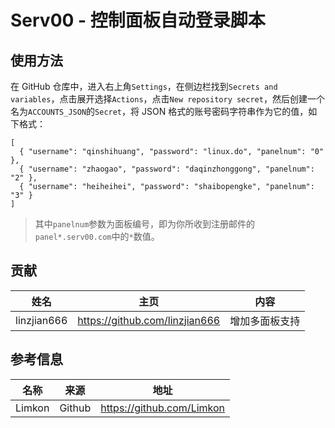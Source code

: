 # Serv00 - 控制面板自动登录脚本

## 使用方法

在 GitHub 仓库中，进入右上角`Settings`，在侧边栏找到`Secrets and variables`，点击展开选择`Actions`，点击`New repository secret`，然后创建一个名为`ACCOUNTS_JSON`的`Secret`，将 JSON 格式的账号密码字符串作为它的值，如下格式：  

```
[  
  { "username": "qinshihuang", "password": "linux.do", "panelnum": "0" },  
  { "username": "zhaogao", "password": "daqinzhonggong", "panelnum": "2" },  
  { "username": "heiheihei", "password": "shaibopengke", "panelnum": "3" }  
]
```
> 其中`panelnum`参数为面板编号，即为你所收到注册邮件的`panel*.serv00.com`中的`*`数值。

## 贡献
|姓名|主页|内容|
| :------------: | :------------: | :------------: |
|linzjian666|https://github.com/linzjian666|增加多面板支持|

## 参考信息
|  名称 |来源|地址|
| :------------: | :------------: | :------------: |
|Limkon|Github|https://github.com/Limkon|
